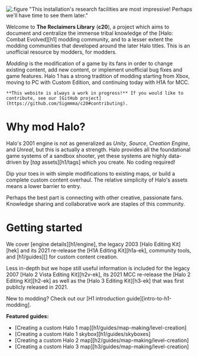 ![.figure "This installation's research facilities are most impressive! Perhaps we'll have time to see them later."](343.jpg)

Welcome to **The Reclaimers Library** (**c20**), a project which aims to document and centralize the immense tribal knowledge of the [Halo: Combat Evolved][h1] modding community, and to a lesser extent the modding communities that developed around the later Halo titles. This is an unofficial resource by modders, for modders.

_Modding_ is the modification of a game by its fans in order to change existing content, add new content, or implement unofficial bug fixes and game features. Halo 1 has a strong tradition of modding starting from Xbox, moving to PC with Custom Edition, and continuing today with H1A for MCC.

```.alert
**This website is always a work in progress!** If you would like to contribute, see our [GitHub project](https://github.com/Sigmmma/c20#contributing).
```

# Why mod Halo?
Halo's 2001 engine is not as generalized as _Unity_, _Source_, _Creation Engine_, and _Unreal_, but this is actually a strength. Halo provides all the foundational game systems of a sandbox shooter, yet these systems are highly data-driven by [_tag_ assets][h1/tags] which you create. No coding required!

Dip your toes in with simple modifications to existing maps, or build a complete custom content overhaul. The relative simplicity of Halo's assets means a lower barrier to entry.

Perhaps the best part is connecting with other creative, passionate fans. Knowledge sharing and collaborative work are staples of this community.

# Getting started
We cover [engine details][h1/engine], the legacy 2003 [Halo Editing Kit][hek] and its 2021 re-release the [H1A Editing Kit][h1a-ek], community tools, and [h1/guides][] for custom content creation.

Less in-depth but we hope still useful information is included for the legacy 2007 [Halo 2 Vista Editing Kit][h2v-ek], its 2021 MCC re-release the [Halo 2 Editing Kit][h2-ek] as well as the [Halo 3 Editing Kit][h3-ek] that was first publicly released in 2021.

New to modding? Check out our [H1 introduction guide][intro-to-h1-modding].

<div class="card" style="background-image: url(/h1/guides/level-creation/blender-level-creation-advanced/1X.jpg)">

**Featured guides:**
* [Creating a custom Halo 1 map][h1/guides/map-making/level-creation]
* [Creating a custom Halo 1 skybox][h1/guides/skyboxes]
* [Creating a custom Halo 2 map][h2/guides/map-making/level-creation]
* [Creating a custom Halo 3 map][h3/guides/map-making/level-creation]

</div>
